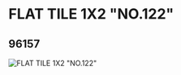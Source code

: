# FLAT TILE 1X2 "NO.122"
## 96157
![FLAT TILE 1X2 "NO.122"](https://lc-www-live-s.legocdn.com/media/bricks/5/2/4624400.jpg)